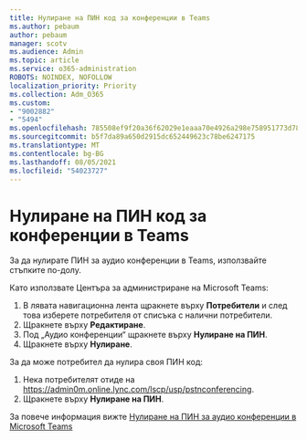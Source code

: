 ```yaml
---
title: Нулиране на ПИН код за конференции в Teams
ms.author: pebaum
author: pebaum
manager: scotv
ms.audience: Admin
ms.topic: article
ms.service: o365-administration
ROBOTS: NOINDEX, NOFOLLOW
localization_priority: Priority
ms.collection: Adm_O365
ms.custom:
- "9002882"
- "5494"
ms.openlocfilehash: 785508ef9f20a36f62029e1eaaa70e4926a298e758951773d78ceef76ba80ae7
ms.sourcegitcommit: b5f7da89a650d2915dc652449623c78be6247175
ms.translationtype: MT
ms.contentlocale: bg-BG
ms.lasthandoff: 08/05/2021
ms.locfileid: "54023727"
---
```

# <a name="reset-conferencing-pin-in-teams"></a>Нулиране на ПИН код за конференции в Teams

За да нулирате ПИН за аудио конференции в Teams, използвайте стъпките по-долу.  

Като използвате Центъра за администриране на Microsoft Teams:

1. В лявата навигационна лента щракнете върху **Потребители** и след това изберете потребителя от списъка с налични потребители.
2. Щракнете върху **Редактиране**.
3. Под „Аудио конференции“ щракнете върху **Нулиране на ПИН**.
4. Щракнете върху **Нулиране**.

За да може потребител да нулира своя ПИН код:
1. Нека потребителят отиде на https://admin0m.online.lync.com/lscp/usp/pstnconferencing.
2. Щракнете върху **Нулиране на ПИН**.

За повече информация вижте [Нулиране на ПИН за аудио конференции в Microsoft Teams](https://docs.microsoft.com/microsoftteams/reset-the-audio-conferencing-pin-in-teams)
